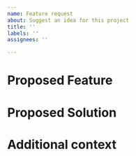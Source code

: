 ```yaml
---
name: Feature request
about: Suggest an idea for this project
title: ''
labels: ''
assignees: ''

---
```


# Proposed Feature

# Proposed Solution

# Additional context
